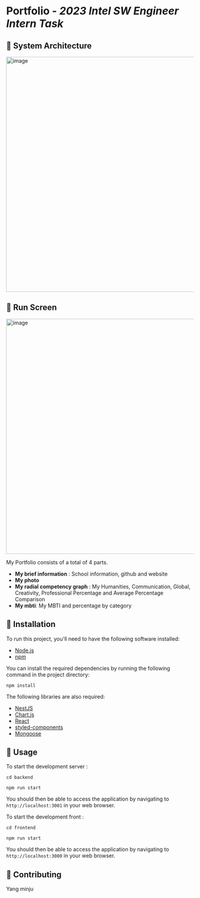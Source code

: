 # Portfolio - *2023 Intel SW Engineer Intern Task*

## 🥕 System Architecture
<img width="630" alt="image" src="https://user-images.githubusercontent.com/63691589/235383674-fd54385c-99eb-45c4-8f41-52ac6b0caa13.png">


## 🥕 Run Screen
<img width="630" alt="image" src="https://user-images.githubusercontent.com/63691589/235383743-3c8513b1-613d-458f-ad79-f75332007745.png">

  
My Portfolio consists of a total of 4 parts.
 - **My brief information** : School information, github and website
 - **My photo** 
 - **My radial competency graph** : My Humanities, Communication, Global, Creativity, Professional Percentage and Average Percentage Comparison
 - **My mbti**: My MBTI and percentage by category

## 🥕 Installation

To run this project, you'll need to have the following software installed:

-   [Node.js](https://nodejs.org/)
-   [npm](https://www.npmjs.com/)

You can install the required dependencies by running the following command in the project directory:

`npm install` 

The following libraries are also required:

-   [NestJS](https://nestjs.com/)
-   [Chart.js](https://www.chartjs.org/)
-   [React](https://reactjs.org/)
-   [styled-components](https://styled-components.com/)
-   [Mongoose](https://mongoosejs.com/)

## 🥕 Usage

To start the development server :

`cd backend` 

`npm run start` 

You should then be able to access the application by navigating to `http://localhost:3001` in your web browser.

To start the development front :

`cd frontend` 

`npm run start` 

You should then be able to access the application by navigating to `http://localhost:3000` in your web browser.

## 🥕 Contributing

Yang minju
